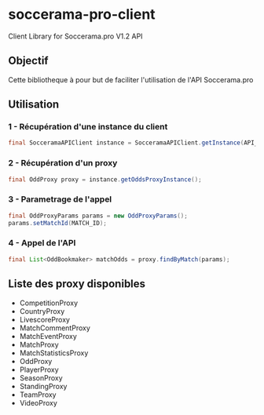# soccerama-pro-client 
Client Library for Soccerama.pro V1.2 API

## Objectif
Cette bibliotheque à pour but de faciliter l'utilisation de l'API Soccerama.pro

## Utilisation
### 1 - Récupération d'une instance du client
```java
final SocceramaAPIClient instance = SocceramaAPIClient.getInstance(API_TOKEN);
```
### 2 - Récupération d'un proxy
```java
final OddProxy proxy = instance.getOddsProxyInstance();
```
### 3 - Parametrage de l'appel
```java
final OddProxyParams params = new OddProxyParams();
params.setMatchId(MATCH_ID);
```
### 4 - Appel de l'API
```java
final List<OddBookmaker> matchOdds = proxy.findByMatch(params);
```
## Liste des proxy disponibles

- CompetitionProxy
- CountryProxy
- LivescoreProxy
- MatchCommentProxy
- MatchEventProxy
- MatchProxy
- MatchStatisticsProxy
- OddProxy
- PlayerProxy
- SeasonProxy
- StandingProxy
- TeamProxy
- VideoProxy
